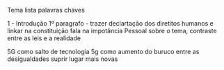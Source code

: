Tema lista palavras chaves

1 - Introdução 
1º paragrafo - trazer declartação dos diretitos humanos e linkar na constituição
fala na impotância Pessoal sobre o tema, contraste entre as leis e a realidade

5G como salto de tecnologia
5g como aumento do buruco entre as desigualdades
suprir lugar mais novas

